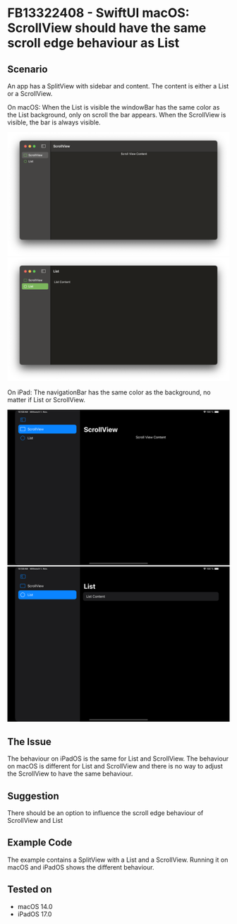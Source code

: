 #  FB13322408 - SwiftUI macOS: ScrollView should have the same scroll edge behaviour as List

## Scenario

An app has a SplitView with sidebar and content. The content is either a List or a ScrollView. 

On macOS:
When the List is visible the windowBar has the same color as the List background, only on scroll the bar appears.
When the ScrollView is visible, the bar is always visible.

![macOS-ScrollView](./macOS-ScrollView.png)
![macOS-List](./macOS-List.png)

On iPad:
The navigationBar has the same color as the background, no matter if List or ScrollView.

![iPadOS-ScrollView](./iPadOS-ScrollView.png)
![iPadOS-List](./iPadOS-List.png)


## The Issue

The behaviour on iPadOS is the same for List and ScrollView.
The behaviour on macOS is different for List and ScrollView and there is no way to adjust the ScrollView to have the same behaviour.


## Suggestion

There should be an option to influence the scroll edge behaviour of ScrollView and List


## Example Code

The example contains a SplitView with a List and a ScrollView. Running it on macOS and iPadOS shows the different behaviour.


## Tested on 

- macOS  14.0
- iPadOS 17.0

